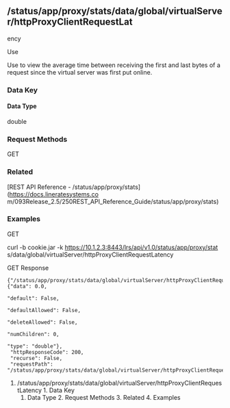 ## /status/app/proxy/stats/data/global/virtualServer/httpProxyClientRequestLat
ency

Use

Use to view the average time between receiving the first and last bytes of a
request since the virtual server was first put online.

### Data Key

#### Data Type

double

### Request Methods

GET

### Related

[REST API Reference - /status/app/proxy/stats](https://docs.lineratesystems.co
m/093Release_2.5/250REST_API_Reference_Guide/status/app/proxy/stats)

### Examples

GET

curl -b cookie.jar -k https://10.1.2.3:8443/lrs/api/v1.0/status/app/proxy/stat
s/data/global/virtualServer/httpProxyClientRequestLatency

GET Response

    
    
    {"/status/app/proxy/stats/data/global/virtualServer/httpProxyClientRequestLatency": {"data": 0.0,
                                                                                       "default": False,
                                                                                       "defaultAllowed": False,
                                                                                       "deleteAllowed": False,
                                                                                       "numChildren": 0,
                                                                                       "type": "double"},
     "httpResponseCode": 200,
     "recurse": False,
     "requestPath": "/status/app/proxy/stats/data/global/virtualServer/httpProxyClientRequestLatency"}
    

  1. /status/app/proxy/stats/data/global/virtualServer/httpProxyClientRequestLatency
    1. Data Key
      1. Data Type
    2. Request Methods
    3. Related
    4. Examples


